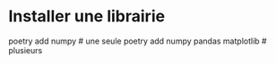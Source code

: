 # Installer une librairie
poetry add numpy # une seule
poetry add numpy pandas matplotlib # plusieurs

